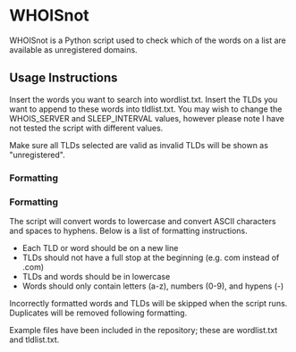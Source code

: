 # WHOISnot
WHOISnot is a Python script used to check which of the words on a list are available as unregistered domains.

## Usage Instructions
Insert the words you want to search into wordlist.txt.
Insert the TLDs you want to append to these words into tldlist.txt.
You may wish to change the WHOIS_SERVER and SLEEP_INTERVAL values, however please note I have not tested the script with different values.

Make sure all TLDs selected are valid as invalid TLDs will be shown as "unregistered".

### Formatting

### Formatting

The script will convert words to lowercase and convert ASCII characters and spaces to hyphens. Below is a list of formatting instructions.

- Each TLD or word should be on a new line
- TLDs should not have a full stop at the beginning (e.g. com instead of .com)
- TLDs and words should be in lowercase
- Words should only contain letters (a-z), numbers (0-9), and hypens (-)

Incorrectly formatted words and TLDs will be skipped when the script runs. Duplicates will be removed following formatting.

Example files have been included in the repository; these are wordlist.txt and tldlist.txt.
